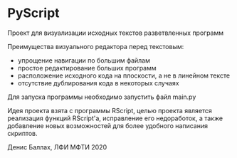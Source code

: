 # PyScript
Проект для визуализации исходных текстов разветвленных программ

Преимущества визуального редактора перед текстовым:
- упрощение навигации по большим файлам
- простое редактирование больших программ
- расположение исходного кода на плоскости, а не в линейном тексте
- отсутствие дублирования кода в некоторых случаях

Для запуска программы необходимо запустить файл main.py

Идея проекта взята с программы RScript, целью проекта является реализация функций RScript'а, исправление его недоработок, а также добавление новых возможностей для более удобного написания скриптов.

Денис Баллах, ЛФИ МФТИ 2020
